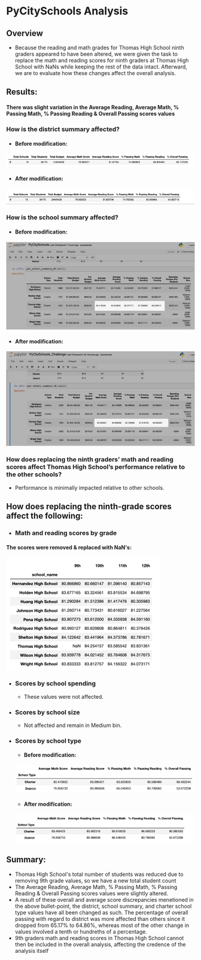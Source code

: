 # PyCitySchools Analysis

## Overview

- Because the reading and math grades for Thomas High School ninth graders appeared to have been altered, we were given the task to replace the math and reading scores for ninth graders at Thomas High School with NaNs while keeping the rest of the data intact. Afterward, we are to evaluate how these changes affect the overall analysis. 


## Results: 

#### There was slight variation in the Average Reading, Average Math, % Passing Math, % Passing Reading & Overall Passing scores values

### How is the district summary affected?

- #### Before modification:

![district_summary_original.png](https://github.com/forrestcasey/School_District_Analysis/blob/main/Resources/district_summary_original.png)

- #### After modification:

![district_summary_df_updated.png](https://github.com/forrestcasey/School_District_Analysis/blob/main/Resources/district_summary_df_updated.png)



### How is the school summary affected?



- #### Before modification:

![PyCitySchools_Challenge_original.png](https://github.com/forrestcasey/School_District_Analysis/blob/main/Resources/PyCitySchools_Challenge_original.png)


- #### After modification:



![PyCitySchools_Challenge_updated.png](https://github.com/forrestcasey/School_District_Analysis/blob/main/Resources/PyCitySchools_Challenge_updated.png)



### How does replacing the ninth graders’ math and reading scores affect Thomas High  School’s performance relative to the other schools?

- Performance is minimally impacted relative to other schools.

## How does replacing the ninth-grade scores affect the following:

- ### Math and reading scores by grade

#### The scores were removed & replaced with NaN's:


![Math and reading scores by grade](https://github.com/forrestcasey/School_District_Analysis/blob/main/Resources/Math%20and%20reading%20scores%20by%20grade.png)


- ### Scores by school spending

	- These values were not affected.


- ### Scores by school size

	- Not affected and remain in Medium bin.


- ### Scores by school type


	- #### Before modification:
	![type_summary_df_before.png](https://github.com/forrestcasey/School_District_Analysis/blob/main/Resources/type_summary_df_before.png)



	- #### After modification:
	![type_summary_df_updated.png](https://github.com/forrestcasey/School_District_Analysis/blob/main/Resources/type_summary_df_updated.png)


## Summary: 

- Thomas High School's total number of students was reduced due to removing 9th grade values, so we have a new total student count
- The Average Reading, Average Math, % Passing Math, % Passing Reading & Overall Passing scores values were slightly altered.
- A result of these overall and average score discrepancies menetioned in the above bullet-point, the district, school summary, and charter school type values have all been changed as such. The percentage of overall passing with regard to district was more affected than others since it dropped from 65.17% to 64.86%, whereas most of the other change in values involved a tenth or hundreths of a percentage.
- 9th graders math and reading scores in Thomas High School cannot then be included in the overall analysis, affecting the credence of the analysis itself






